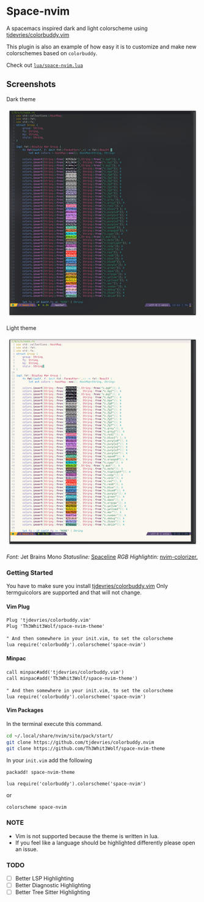 # Space-nvim

A spacemacs inspired dark and light colorscheme using [tjdevries/colorbuddy.vim](https://github.com/tjdevries/colorbuddy.vim)

This plugin is also an example of how easy it is to customize and make new colorschemes based on `colorbuddy`.

Check out [`lua/space-nvim.lua`](lua/space-nvim.lua)

## Screenshots

Dark theme

![dark theme](assets/dark.png)

Light theme

![light theme](assets/light.png)

*Font:* Jet Brains Mono
*Statusline:* [Spaceline](https://github.com/glepnir/spaceline.vim)
*RGB Highlightin:* [nvim-colorizer.](https://github.com/norcalli/nvim-colorizer.lua)

### Getting Started

You have to make sure you install [tjdevries/colorbuddy.vim](https://github.com/tjdevries/colorbuddy.vim) Only termguicolors are supported and that will not change.

#### Vim Plug

```vim
Plug 'tjdevries/colorbuddy.vim'
Plug 'Th3Whit3Wolf/space-nvim-theme'

" And then somewhere in your init.vim, to set the colorscheme
lua require('colorbuddy').colorscheme('space-nvim')
```

#### Minpac

```vim
call minpac#add('tjdevries/colorbuddy.vim')
call minpac#add('Th3Whit3Wolf/space-nvim-theme')

" And then somewhere in your init.vim, to set the colorscheme
lua require('colorbuddy').colorscheme('space-nvim')
```

#### Vim Packages

In the terminal execute this command.

```sh
cd ~/.local/share/nvim/site/pack/start/
git clone https://github.com/tjdevries/colorbuddy.nvim
git clone https://github.com/Th3Whit3Wolf/space-nvim-theme
```

In your `init.vim` add the following

```vim
packadd! space-nvim-theme
```

```vim
lua require('colorbuddy').colorscheme('space-nvim')
```

or

```vim
colorscheme space-nvim
```

### NOTE

- Vim is not supported because the theme is written in lua.
- If you feel like a language should be highlighted differently please open an issue.

### TODO

- [ ] Better LSP Highlighting
- [ ] Better Diagnostic Highlighting
- [ ] Better Tree Sitter Highlighting

